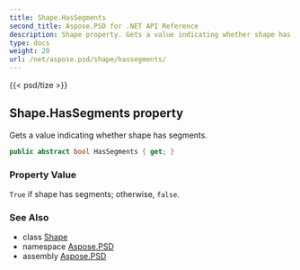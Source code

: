 ```yaml
---
title: Shape.HasSegments
second_title: Aspose.PSD for .NET API Reference
description: Shape property. Gets a value indicating whether shape has segments
type: docs
weight: 20
url: /net/aspose.psd/shape/hassegments/
---
```

{{< psd/tize >}}
## Shape.HasSegments property

Gets a value indicating whether shape has segments.

```csharp
public abstract bool HasSegments { get; }
```

### Property Value

`True` if shape has segments; otherwise, `false`.

### See Also

* class [Shape](../)
* namespace [Aspose.PSD](../../shape/)
* assembly [Aspose.PSD](../../../)


